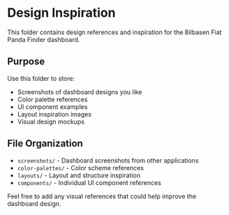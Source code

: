 # Design Inspiration

This folder contains design references and inspiration for the Bilbasen Fiat Panda Finder dashboard.

## Purpose

Use this folder to store:
- Screenshots of dashboard designs you like
- Color palette references
- UI component examples
- Layout inspiration images
- Visual design mockups

## File Organization

- `screenshots/` - Dashboard screenshots from other applications
- `color-palettes/` - Color scheme references
- `layouts/` - Layout and structure inspiration
- `components/` - Individual UI component references

Feel free to add any visual references that could help improve the dashboard design.